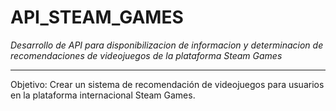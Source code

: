 # API_STEAM_GAMES
*Desarrollo de API para disponibilizacion de informacion y determinacion de recomendaciones de videojuegos de la plataforma Steam Games*
***

Objetivo: 
Crear un sistema de recomendación de videojuegos para usuarios en la plataforma internacional Steam Games.

